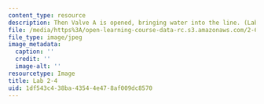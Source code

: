 ```yaml
---
content_type: resource
description: Then Valve A is opened, bringing water into the line. (Lab 2 image)
file: /media/https%3A/open-learning-course-data-rc.s3.amazonaws.com/2-672-project-laboratory-spring-2009/1df543c438ba43544e478af009dc8570_lab24.jpg
file_type: image/jpeg
image_metadata:
  caption: ''
  credit: ''
  image-alt: ''
resourcetype: Image
title: Lab 2-4
uid: 1df543c4-38ba-4354-4e47-8af009dc8570
---
```

